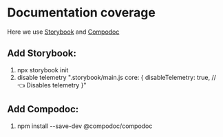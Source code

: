 # Documentation coverage

Here we use [Storybook](https://storybook.js.org/) and [Compodoc](https://compodoc.app/)

## Add Storybook:

1. npx storybook init
2. disable telemetry
   ".storybook/main.js
   core: {
   disableTelemetry: true, // 👈 Disables telemetry
   }"

## Add Compodoc:
1. npm install --save-dev @compodoc/compodoc
